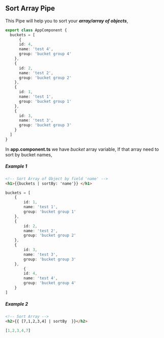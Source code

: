 ## Sort Array Pipe

This Pipe will help you to sort your ***array/array of objects***, 

```typescript
export class AppComponent {
  buckets = [
      {
      id: 4,
      name: 'test 4',
      group: 'bucket group 4'
    },
    {
      id: 2,
      name: 'test 2',
      group: 'bucket group 2'
    },
    {
      id: 1,
      name: 'test 1',
      group: 'bucket group 1'
    },    
    {
      id: 3,
      name: 'test 3',
      group: 'bucket group 3'
    }    
  ]
}
```

In **app.component.ts** we have *bucket* array variable, If that array need to sort by bucket names,

##### Example 1
``` html
<!-- Sort Array of Object by field 'name' -->
<h1>{{buckets | sortBy: 'name'}} </h1>
```
```typescript
buckets = [
    {
        id: 1,
        name: 'test 1',
        group: 'bucket group 1'
    },   
    {
        id: 2,
        name: 'test 2',
        group: 'bucket group 2'
    },
    {
        id: 3,
        name: 'test 3',
        group: 'bucket group 3'
    },
        {
        id: 4,
        name: 'test 4',
        group: 'bucket group 4'
    }    
]
```

##### Example 2

``` html
<!-- Sort Array -->
<h2>{{ [7,1,2,3,4] | sortBy  }}</h2> 
```

``` typescript
[1,2,3,4,7]
```

